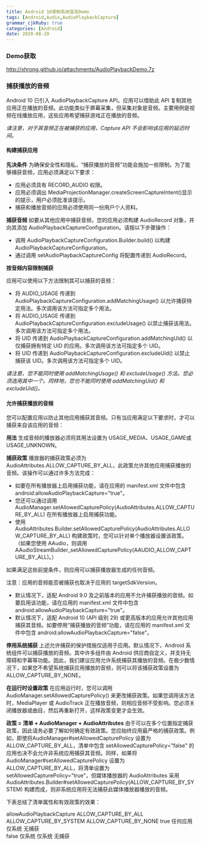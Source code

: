```yaml
---
title: Android 10录制系统音及Demo
tags: [Android,Audio,AudioPlaybackCapture]
grammar_cjkRuby: true
categories: [Android]
date: 2020-08-20
---
```


### Demo获取

http://xhrong.github.io/attachments/AudioPlaybackDemo.7z

### 捕获播放的音频

Android 10 已引入 AudioPlaybackCapture API。应用可以借助此 API 复制其他应用正在播放的音频。此功能类似于屏幕采集，但采集对象是音频。主要用例是视频在线播放应用，这些应用希望捕获游戏正在播放的音频。

*请注意，对于其音频正在被捕获的应用，Capture API 不会影响该应用的延迟时间。*

#### 构建捕获应用

**先决条件**
为确保安全性和隐私，“捕获播放的音频”功能会施加一些限制。为了能够捕获音频，应用必须满足以下要求：

 - 应用必须具有 RECORD_AUDIO 权限。
 - 应用必须调出 MediaProjectionManager.createScreenCaptureIntent()显示的提示，用户必须批准该提示。
 - 捕获和播放音频的应用必须使用同一份用户个人资料。

**捕获音频**
如要从其他应用中捕获音频，您的应用必须构建 AudioRecord 对象，并向其添加 AudioPlaybackCaptureConfiguration。请按以下步骤操作：

 - 调用 AudioPlaybackCaptureConfiguration.Builder.build() 以构建 AudioPlaybackCaptureConfiguration。
 - 通过调用 setAudioPlaybackCaptureConfig 将配置传递到 AudioRecord。
 
 
 **按音频内容限制捕获**

 应用可以使用以下方法限制其可以捕获的音频：

 - 将 AUDIO_USAGE 传递到 AudioPlaybackCaptureConfiguration.addMatchingUsage() 以允许捕获特定用法。多次调用该方法可指定多个用法。
 - 将 AUDIO_USAGE 传递到 AudioPlaybackCaptureConfiguration.excludeUsage() 以禁止捕获该用法。多次调用该方法可指定多个用法。
 - 将 UID 传递到 AudioPlaybackCaptureConfiguration.addMatchingUid() 以仅捕获拥有特定 UID 的应用。多次调用该方法可指定多个 UID。
 - 将 UID 传递到 AudioPlaybackCaptureConfiguration.excludeUid() 以禁止捕获该 UID。多次调用该方法可指定多个 UID。

*请注意，您不能同时使用 addMatchingUsage() 和 excludeUsage() 方法。您必须选用其中一个。同样地，您也不能同时使用 addMatchingUid() 和 excludeUid()。*

#### 允许捕获播放的音频

您可以配置应用以防止其他应用捕获其音频。只有当应用满足以下要求时，才可以捕获来自该应用的音频：

**用法**
生成音频的播放器必须将其用法设置为 USAGE_MEDIA、USAGE_GAME或 USAGE_UNKNOWN。

**捕获政策**
播放器的捕获政策必须为 AudioAttributes.ALLOW_CAPTURE_BY_ALL，此政策允许其他应用捕获播放的音频。该操作可以通过许多方法完成：

 - 如要在所有播放器上启用捕获功能，请在应用的 manifest.xml 文件中包含 android:allowAudioPlaybackCapture="true"。
 - 您还可以通过调用 AudioManager.setAllowedCapturePolicy(AudioAttributes.ALLOW_CAPTURE_BY_ALL) 在所有播放器上启用捕获功能。
 - 使用 AudioAttributes.Builder.setAllowedCapturePolicy(AudioAttributes.ALLOW_CAPTURE_BY_ALL) 构建政策时，您可以针对单个播放器设置该政策。（如果您使用 AAudio，则调用 AAudioStreamBuilder_setAllowedCapturePolicy(AAUDIO_ALLOW_CAPTURE_BY_ALL)。）
 
 如果满足这些前提条件，则应用可以捕获播放器生成的任何音频。

注意：应用的音频能否被捕获也取决于应用的 targetSdkVersion。
 - 默认情况下，适配 Android 9.0 及之前版本的应用不允许捕获播放的音频。如要启用该功能，请在应用的 manifest.xml 文件中包含 android:allowAudioPlaybackCapture="true"。
 - 默认情况下，适配 Android 10 (API 级别 29) 或更高版本的应用允许其他应用捕获其音频。如要停用“捕获播放的音频”功能，请在应用的 manifest.xml 文件中包含 android:allowAudioPlaybackCapture="false"。
 
 
**停用系统捕获**
上述允许捕获的保护措施仅适用于应用。默认情况下，Android 系统组件可以捕获播放的音频。其中许多组件由 Android 供应商自定义，并支持无障碍和字幕等功能。因此，我们建议应用允许系统捕获其播放的音频。在极少数情况下，如果您不希望系统捕获应用播放的音频，则可以将该捕获政策设置为 ALLOW_CAPTURE_BY_NONE。

**在运行时设置政策**
在应用运行时，您可以调用 AudioManager.setAllowedCapturePolicy() 来更改捕获政策。如果您调用该方法时，MediaPlayer 或 AudioTrack 正在播放音频，则相应音频不受影响。您必须关闭播放器或曲目，然后再重新打开，这样政策变更才会生效。

**政策 = 清单 + AudioManager + AudioAttributes**
由于可以在多个位置指定捕获政策，因此请务必要了解如何确定有效政策。您应始终应用最严格的捕获政策。例如，即使将AudioManager#setAllowedCapturePolicy 设置为 ALLOW_CAPTURE_BY_ALL，清单中包含 setAllowedCapturePolicy="false" 的应用也决不会允许非系统应用捕获其音频。同样，如果将 AudioManager#setAllowedCapturePolicy 设置为 ALLOW_CAPTURE_BY_ALL，将清单设置为 setAllowedCapturePolicy="true"，但媒体播放器的 AudioAttributes 采用 AudioAttributes.Builder#setAllowedCapturePolicy(ALLOW_CAPTURE_BY_SYSTEM) 构建而成，则非系统应用将无法捕获此媒体播放器播放的音频。

下表总结了清单属性和有效政策的效果：

 allowAudioPlaybackCapture  ALLOW_CAPTURE_BY_ALL  ALLOW_CAPTURE_BY_SYSTEM  ALLOW_CAPTURE_BY_NONE 
 true                       任何应用              仅系统                     无捕获                
 false                      仅系统                仅系统                     无捕获                     


